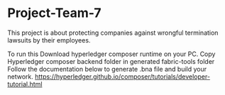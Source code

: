 # Project-Team-7
This project is about protecting companies against wrongful termination lawsuits by their employees.

To run this
Download hyperledger composer runtime on your PC.
Copy Hyperledger composer backend folder in generated fabric-tools folder
Follow the documentation below to generate .bna file and build your network. 
https://hyperledger.github.io/composer/tutorials/developer-tutorial.html
